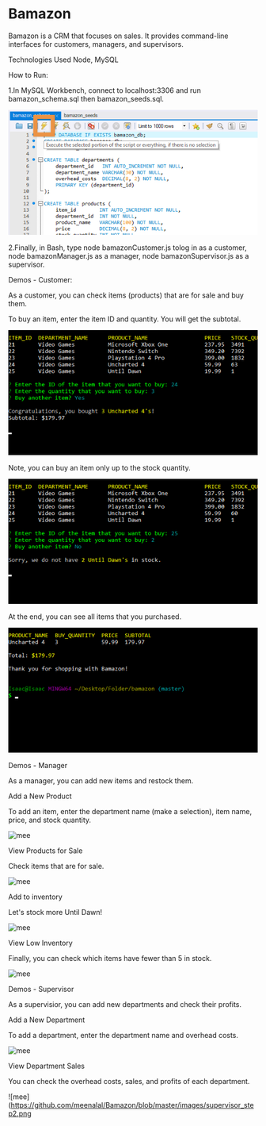 # Bamazon

Bamazon is a CRM that focuses on sales. It provides command-line interfaces for customers, managers, and supervisors.

Technologies Used
Node, MySQL

How to Run:

1.In MySQL Workbench, connect to localhost:3306 and run bamazon_schema.sql then bamazon_seeds.sql.

![mee](https://github.com/meenalal/Bamazon/blob/master/images/how_to_run_step3.png)

2.Finally, in Bash, type node bamazonCustomer.js tolog in as a customer, node bamazonManager.js as a manager, node bamazonSupervisor.js as a supervisor.

Demos - Customer:

As a customer, you can check items (products) that are for sale and buy them.

To buy an item, enter the item ID and quantity. You will get the subtotal.

![mee](https://github.com/meenalal/Bamazon/blob/master/images/customer_step1.png)

Note, you can buy an item only up to the stock quantity.

![mee](https://github.com/meenalal/Bamazon/blob/master/images/customer_step2.png)

At the end, you can see all items that you purchased.

![mee](https://github.com/meenalal/Bamazon/blob/master/images/customer_step3.png)

Demos - Manager

As a manager, you can add new items and restock them.

Add a New Product

To add an item, enter the department name (make a selection), item name, price, and stock quantity.

![mee](https://github.com/meenalal/Bamazon/blob/master/images/manager_steps1.png)

View Products for Sale

Check items that are for sale.

![mee](https://github.com/meenalal/Bamazon/blob/master/images/manager_steps2.png)

Add to inventory

Let's stock more Until Dawn!

![mee](https://github.com/meenalal/Bamazon/blob/master/images/manager_steps3.png)

View Low Inventory

Finally, you can check which items have fewer than 5 in stock.

![mee](https://github.com/meenalal/Bamazon/blob/master/images/manager_steps4.png)

Demos - Supervisor

As a supervisior, you can add new departments and check their profits.

Add a New Department

To add a department, enter the department name and overhead costs.

![mee](https://github.com/meenalal/Bamazon/blob/master/images/supervisor_steps1.png)

View Department Sales

You can check the overhead costs, sales, and profits of each department.

![mee](https://github.com/meenalal/Bamazon/blob/master/images/supervisor_step2.png






